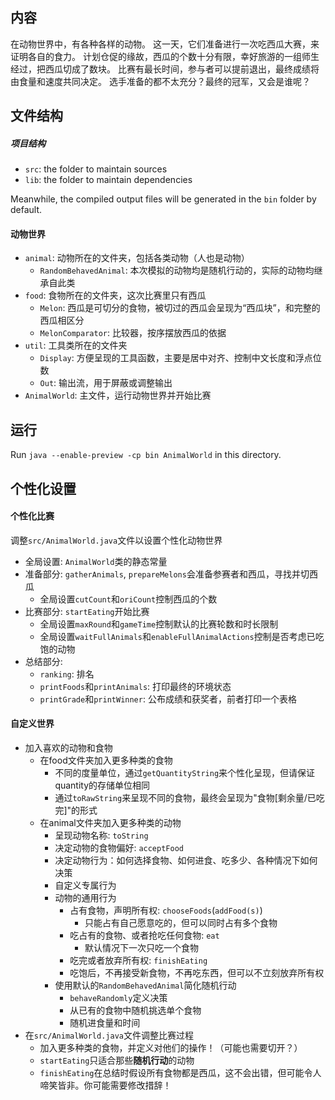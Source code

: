 ## 内容

在动物世界中，有各种各样的动物。
这一天，它们准备进行一次吃西瓜大赛，来证明各自的食力。
计划仓促的缘故，西瓜的个数十分有限，幸好旅游的一组师生经过，把西瓜切成了数块。
比赛有最长时间，参与者可以提前退出，最终成绩将由食量和速度共同决定。
选手准备的都不太充分？最终的冠军，又会是谁呢？

## 文件结构

##### 项目结构

- `src`: the folder to maintain sources
- `lib`: the folder to maintain dependencies

Meanwhile, the compiled output files will be generated in the `bin` folder by default.

#### 动物世界

- `animal`: 动物所在的文件夹，包括各类动物（人也是动物）
    - `RandomBehavedAnimal`: 本次模拟的动物均是随机行动的，实际的动物均继承自此类
- `food`: 食物所在的文件夹，这次比赛里只有西瓜
    - `Melon`: 西瓜是可切分的食物，被切过的西瓜会呈现为“西瓜块”，和完整的西瓜相区分
    - `MelonComparator`: 比较器，按序摆放西瓜的依据
- `util`: 工具类所在的文件夹
    - `Display`: 方便呈现的工具函数，主要是居中对齐、控制中文长度和浮点位数
    - `Out`: 输出流，用于屏蔽或调整输出
- `AnimalWorld`: 主文件，运行动物世界并开始比赛

## 运行

Run `java --enable-preview -cp bin AnimalWorld` in this directory.

## 个性化设置

#### 个性化比赛

调整`src/AnimalWorld.java`文件以设置个性化动物世界

- 全局设置: `AnimalWorld`类的静态常量
- 准备部分: `gatherAnimals`, `prepareMelons`会准备参赛者和西瓜，寻找并切西瓜
    - 全局设置`cutCount`和`oriCount`控制西瓜的个数
- 比赛部分: `startEating`开始比赛
    - 全局设置`maxRound`和`gameTime`控制默认的比赛轮数和时长限制
    - 全局设置`waitFullAnimals`和`enableFullAnimalActions`控制是否考虑已吃饱的动物
- 总结部分:
    - `ranking`: 排名
    - `printFoods`和`printAnimals`: 打印最终的环境状态
    - `printGrade`和`printWinner`: 公布成绩和获奖者，前者打印一个表格

#### 自定义世界

- 加入喜欢的动物和食物
    - 在food文件夹加入更多种类的食物
        - 不同的度量单位，通过`getQuantityString`来个性化呈现，但请保证quantity的存储单位相同
        - 通过`toRawString`来呈现不同的食物，最终会呈现为"食物[剩余量/已吃完]"的形式
    - 在animal文件夹加入更多种类的动物
        - 呈现动物名称: `toString`
        - 决定动物的食物偏好: `acceptFood`
        - 决定动物行为：如何选择食物、如何进食、吃多少、各种情况下如何决策
        - 自定义专属行为
        - 动物的通用行为
            - 占有食物，声明所有权: `chooseFoods`(`addFood(s)`)
                - 只能占有自己愿意吃的，但可以同时占有多个食物
            - 吃占有的食物、或者抢吃任何食物: `eat`
                - 默认情况下一次只吃一个食物
            - 吃完或者放弃所有权: `finishEating`
            - 吃饱后，不再接受新食物，不再吃东西，但可以不立刻放弃所有权
        - 使用默认的`RandomBehavedAnimal`简化随机行动
            - `behaveRandomly`定义决策
            - 从已有的食物中随机挑选单个食物
            - 随机进食量和时间
- 在`src/AnimalWorld.java`文件调整比赛过程
    - 加入更多种类的食物，并定义对他们的操作！（可能也需要切开？）
    - `startEating`只适合那些**随机行动**的动物
    - `finishEating`在总结时假设所有食物都是西瓜，这不会出错，但可能令人啼笑皆非。你可能需要修改措辞！
